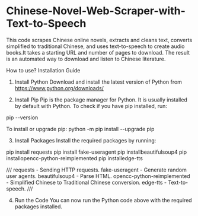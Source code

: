 # Chinese-Novel-Web-Scraper-with-Text-to-Speech
This code scrapes Chinese online novels, extracts and cleans text, converts simplified to traditional Chinese, and uses text-to-speech to create audio books.It takes a starting URL and number of pages to download. The result is an automated way to download and listen to Chinese literature.

How to use?
Installation Guide
1. Install Python
Download and install the latest version of Python from https://www.python.org/downloads/

2. Install Pip
Pip is the package manager for Python. It is usually installed by default with Python.
To check if you have pip installed, run:

pip --version

To install or upgrade pip:
python -m pip install --upgrade pip

3. Install Packages
Install the required packages by running:

pip install requests
pip install fake-useragent
pip installbeautifulsoup4
pip installopencc-python-reimplemented
pip installedge-tts

///
requests - Sending HTTP requests.
fake-useragent - Generate random user agents.
beautifulsoup4 - Parse HTML.
opencc-python-reimplemented - Simplified Chinese to Traditional Chinese conversion.
edge-tts - Text-to-speech.
///

4. Run the Code
You can now run the Python code above with the required packages installed.
